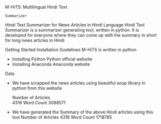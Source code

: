 M-HiTS: Multilingual Hindi Text 	

	Summarizer
Hindi Text Summarizer for News Articles in Hindi Language
Hindi Text Summarizer is a summarizer generating tool, written in python. It is developed for everyone where they can come up with the summary in short for long news articles in Hindi

Getting Started	
Installation Guidelines
M-HiTS is written in python
* Installing Python
Python official website
* Installing Anaconda
Anaconda website

Data

* We have scrapped the news articles using beautiful soup library in python from this website 


    Number of Articles             4316       Word Count          3088571
* We have generated the Summary of the above Hindi articles using this tool
    Number of Articles            4316       Word Count          1718785















